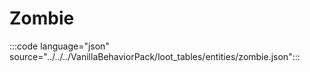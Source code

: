 # Zombie

:::code language="json" source="../../../VanillaBehaviorPack/loot_tables/entities/zombie.json":::